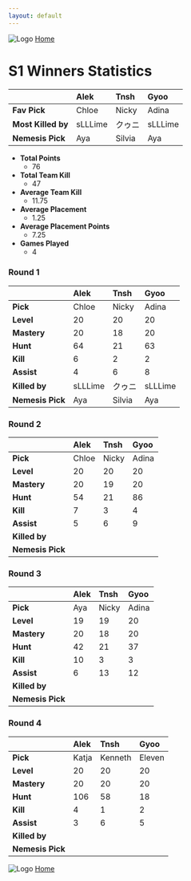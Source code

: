 ```yaml
---
layout: default
---
```


![Logo](https://kanziebub.github.io/ProjectSEA/assets/images/bullet_rev.png)
[Home](https://kanziebub.github.io/ProjectSEA/)

# S1 Winners Statistics

|                    | Alek      | Tnsh      | Gyoo      |
|:-------------------|:----------|:----------|:----------|
| **Fav Pick**       | Chloe     | Nicky     | Adina     |
| **Most Killed by** | sLLLime   | クゥニ     | sLLLime   |
| **Nemesis Pick**   | Aya       | Silvia    | Aya       |

- **Total Points** 
  - 76
- **Total Team Kill** 
  -  47
- **Average Team Kill** 
  -  11.75
- **Average Placement** 
  - 1.25
- **Average Placement Points** 
  - 7.25
- **Games Played**
  - 4

### Round 1

| &nbsp;         | Alek      | Tnsh      | Gyoo      |
|:---------------|:----------|:----------|:----------|
| **Pick**       | Chloe     | Nicky     | Adina     |
| **Level**      | 20        | 20        | 20        |
| **Mastery**    | 20        | 18        | 20        |
| **Hunt**       | 64        | 21        | 63        |
| **Kill**       | 6         | 2         | 2         |
| **Assist**     | 4         | 6         | 8         |
| **Killed by**  | sLLLime   | クゥニ     | sLLLime   |
|**Nemesis Pick**| Aya       | Silvia    | Aya       |

### Round 2

| &nbsp;         | Alek      | Tnsh      | Gyoo      |
|:---------------|:----------|:----------|:----------|
| **Pick**       | Chloe     | Nicky     | Adina     |
| **Level**      | 20        | 20        | 20        |
| **Mastery**    | 20        | 19        | 20        |
| **Hunt**       | 54        | 21        | 86        |
| **Kill**       | 7         | 3         | 4         |
| **Assist**     | 5         | 6         | 9         |
| **Killed by**  |           |           |           |
|**Nemesis Pick**|           |           |           |

### Round 3

| &nbsp;         | Alek      | Tnsh      | Gyoo      |
|:---------------|:----------|:----------|:----------|
| **Pick**       | Aya       | Nicky     | Adina     |
| **Level**      | 19        | 19        | 20        |
| **Mastery**    | 20        | 18        | 20        |
| **Hunt**       | 42        | 21        | 37        |
| **Kill**       | 10        | 3         | 3         |
| **Assist**     | 6         | 13        | 12        |
| **Killed by**  |           |           |           |
|**Nemesis Pick**|           |           |           |

### Round 4

| &nbsp;         | Alek      | Tnsh      | Gyoo      |
|:---------------|:----------|:----------|:----------|
| **Pick**       | Katja     | Kenneth   | Eleven    |
| **Level**      | 20        | 20        | 20        |
| **Mastery**    | 20        | 20        | 20        |
| **Hunt**       | 106       | 58        | 18        |
| **Kill**       | 4         | 1         | 2         |
| **Assist**     | 3         | 6         | 5         |
| **Killed by**  |           |           |           |
|**Nemesis Pick**|           |           |           |

![Logo](https://kanziebub.github.io/ProjectSEA/assets/images/bullet_rev.png)
[Home](https://kanziebub.github.io/ProjectSEA/)
